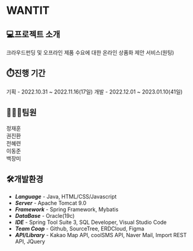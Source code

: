 # WANTIT

## 💻프로젝트 소개
크라우드펀딩 및 오프라인 제품 수요에 대한 온라인 상품화 제안 서비스(원팅)

## ⏱️진행 기간
기획 - 2022.10.31 ~ 2022.11.16(17일)
개발 - 2022.12.01 ~ 2023.01.10(41일)

## 👩‍👦‍👦팀원
정재훈 <br>
권진환 <br/>
전혜련 <br/>
이동준 <br/>
백장미 <br/>

## 🛠️개발환경
- ___Language___ - Java, HTML/CSS/Javascript
- ___Server___ - Apache Tomcat 9.0
- ___Framework___ - Spring Framework, Mybatis
- ___DataBase___ - Oracle(19c)
- ___IDE___ - Spring Tool Suite 3, SQL Developer, Visual Studio Code
- ___Team Coop___ - Github, SourceTree, ERDCloud, Figma
- ___API/Library___ - Kakao Map API, coolSMS API, Naver Mail, Import REST API, JQuery


